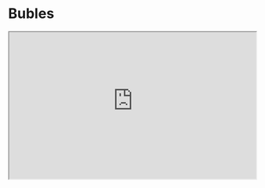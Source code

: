 # Bubles

<iframe
  src="https://tufcoder-bubbles.netlify.app/"
  style="width:100%; height:300px;"
></iframe>